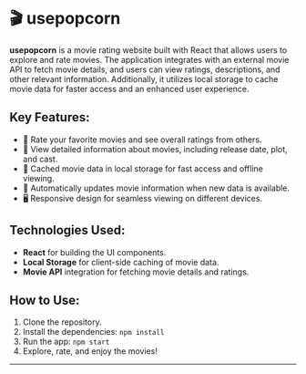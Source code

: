 # 🎬 usepopcorn

**usepopcorn** is a movie rating website built with React that allows users to explore and rate movies. The application integrates with an external movie API to fetch movie details, and users can view ratings, descriptions, and other relevant information. Additionally, it utilizes local storage to cache movie data for faster access and an enhanced user experience.

## Key Features:
- 🌟 Rate your favorite movies and see overall ratings from others.
- 📜 View detailed information about movies, including release date, plot, and cast.
- 💾 Cached movie data in local storage for fast access and offline viewing.
- 🔄 Automatically updates movie information when new data is available.
- 🖥️ Responsive design for seamless viewing on different devices.

## Technologies Used:
- **React** for building the UI components.
- **Local Storage** for client-side caching of movie data.
- **Movie API** integration for fetching movie details and ratings.

## How to Use:
1. Clone the repository.
2. Install the dependencies: `npm install`
3. Run the app: `npm start`
4. Explore, rate, and enjoy the movies!

---
